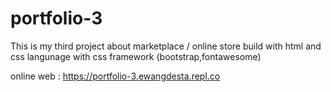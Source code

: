 # portfolio-3

This is my third project about marketplace / online store build with html and css langunage with css framework (bootstrap,fontawesome)

online web : https://portfolio-3.ewangdesta.repl.co
